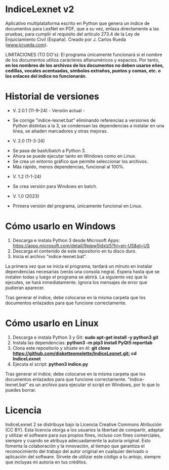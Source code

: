 # IndiceLexnet v2

Aplicativo multiplataforma escrito en Python que genera un índice de documentos para LexNet en PDF, que a su vez, enlaza directamente a las pruebas, para cumplir el requisito del artículo 273.4 de la Ley de Enjuiciamiento Civil (España). Creado por J. Carlos Rueda (www.jcrueda.com).

LIMITACIONES (TO DO's): El programa únicamente funcionará si el nombre de los documentos utiliza carácteres alfanuméricos y espacios. Por tanto, **en los nombres de los archivos de los documentos no deben usarse eñes, cedillas, vocales acentuadas, símbolos extraños, puntos y comas, etc. o los enlaces del índice no funcionarán**.

# Historial de versiones

- V. 2.0.1 (11-9-24) - Versión actual -
* Se corrige "indice-lexnet.bat" eliminando referencias a versiones de Python distintas a la 3, se condensan las dependencias a instalar en una línea, se añaden marcadores y otras mejoras.

- V. 2.0 (11-3-24) 
* Se pasa de bash/batch a Python 3.
* Ahora se puede ejecutar tanto en Windows como en Linux.
* Se crea un entorno gráfico que permite seleccionar los archivos.
* Más rápido, menos dependencias, funcional al 100%.

- V. 1.2 (1-1-24)
* Se crea versión para Windows en batch.

- V. 1.0 (2023)
* Primera versión del programa, únicamente funcional en Linux.

# Cómo usarlo en Windows
1. Descarga e instala Python 3 desde Microsoft Apps: https://apps.microsoft.com/detail/9pjpw5ldxlz5?hl=en-US&gl=US
2. Descarga el contenido de este repositorio en tu disco duro.
3. Inicia el archivo "indice-lexnet.bat".

La primera vez que se inicia el programa, tardará un minuto en instalar dependencias necesarias (verás una consola negra). Espera hasta que se instalen todas y luego el programa se abrirá.
La siguiente vez que lo ejecutes, se hará inmediatamente. Ignora los mensajes de error que pudieran aparecer.  

Tras generar el índice, debe colocarse en la misma carpeta que los documentos enlazados para que funcione correctamente.

# Cómo usarlo en Linux
1. Descarga e instala Python 3 y Git: **sudo apt-get install -y python3 git**
2. Instala las dependencias: **python3 -m pip3 install PyQt5 reportlab**
3. Clona este repositorio y sitúate en él: **git clone https://github.com/disketteomelette/IndiceLexnet.git; cd IndiceLexnet**
4. Ejecuta el script: **python3 indice.py**

Tras generar el índice, debe colocarse en la misma carpeta que los documentos enlazados para que funcione correctamente. "Indice-lexnet.bat" es un archivo para ejecutar el script en Windows, por lo que lo puedes borrar.

# Licencia
IndiceLexnet 2 se distribuye bajo la Licencia Creative Commons Atribución (CC BY). Esta licencia otorga a los usuarios la libertad de compartir, adaptar y utilizar el software para sus propios fines, incluso con fines comerciales, siempre y cuando se atribuya adecuadamente la autoría original. Esto fomenta la colaboración y la innovación, al tiempo que garantiza el reconocimiento del trabajo del autor original en cualquier derivado o aplicación del software. Sírvete de utilizar este código a tu antojo, siempre que incluyas mi autoría en tus créditos.
